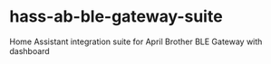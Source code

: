 # hass-ab-ble-gateway-suite
Home Assistant integration suite for April Brother BLE Gateway with dashboard
